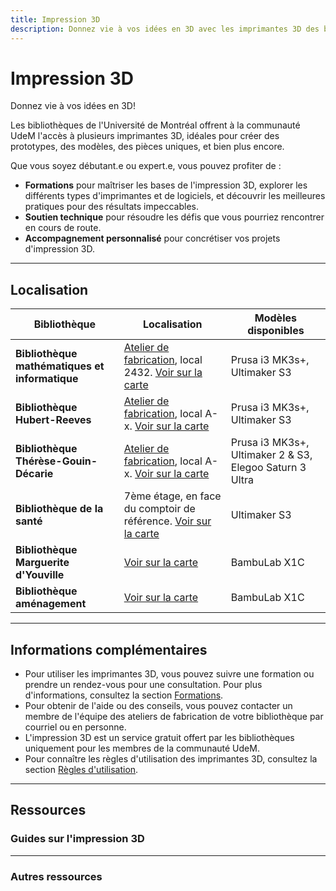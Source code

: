 ```yaml
---
title: Impression 3D
description: Donnez vie à vos idées en 3D avec les imprimantes 3D des bibliothèques de l'Université de Montréal.
---
```


# Impression 3D

Donnez vie à vos idées en 3D!

Les bibliothèques de l'Université de Montréal offrent à la communauté UdeM l'accès à plusieurs imprimantes 3D, idéales pour créer des prototypes, des modèles, des pièces uniques, et bien plus encore.

Que vous soyez débutant.e ou expert.e, vous pouvez profiter de :

- **Formations** pour maîtriser les bases de l'impression 3D, explorer les différents types d'imprimantes et de logiciels, et découvrir les meilleures pratiques pour des résultats impeccables.
- **Soutien technique** pour résoudre les défis que vous pourriez rencontrer en cours de route.
- **Accompagnement personnalisé** pour concrétiser vos projets d'impression 3D.

---

## Localisation

| **Bibliothèque**                        | **Localisation** | **Modèles disponibles** |
|-----------------------------------------|-----------------|-------------------------|
| **Bibliothèque mathématiques et informatique** | [Atelier de fabrication](../espaces/ateliers.md), local 2432. [Voir sur la carte](https://maps.app.goo.gl/FHefa6pkavN4qBug6) | Prusa i3 MK3s+, Ultimaker S3 |
| **Bibliothèque Hubert-Reeves**        | [Atelier de fabrication](../espaces/ateliers.md), local A-x. [Voir sur la carte](https://maps.app.goo.gl/6HsLMAxoBWpQZgcD8) | Prusa i3 MK3s+, Ultimaker S3 |
| **Bibliothèque Thérèse-Gouin-Décarie** | [Atelier de fabrication](../espaces/ateliers.md), local A-x. [Voir sur la carte](https://maps.app.goo.gl/6HsLMAxoBWpQZgcD8) | Prusa i3 MK3s+, Ultimaker 2 & S3, Elegoo Saturn 3 Ultra |
| **Bibliothèque de la santé**         | 7ème étage, en face du comptoir de référence. [Voir sur la carte](https://maps.app.goo.gl/6HsLMAxoBWpQZgcD8) | Ultimaker S3 |
| **Bibliothèque Marguerite d'Youville**         | [Voir sur la carte](https://maps.app.goo.gl/6HsLMAxoBWpQZgcD8) | BambuLab X1C |
| **Bibliothèque aménagement**         | [Voir sur la carte](https://maps.app.goo.gl/6HsLMAxoBWpQZgcD8) | BambuLab X1C |

---

## Informations complémentaires

- Pour utiliser les imprimantes 3D, vous pouvez suivre une formation ou prendre un rendez-vous pour une consultation. Pour plus d'informations, consultez la section [Formations](#).
- Pour obtenir de l'aide ou des conseils, vous pouvez contacter un membre de l'équipe des ateliers de fabrication de votre bibliothèque par courriel ou en personne.
- L'impression 3D est un service gratuit offert par les bibliothèques uniquement pour les membres de la communauté UdeM.
- Pour connaître les règles d'utilisation des imprimantes 3D, consultez la section [Règles d'utilisation](#).

---

## Ressources

### Guides sur l'impression 3D

---

### Autres ressources

